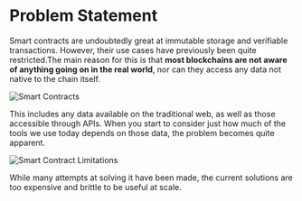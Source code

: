 <!--
order: 2
-->

# Problem Statement

Smart contracts are undoubtedly great at immutable storage and verifiable transactions. However, their use cases have previously been quite restricted.The main reason for this is that **most blockchains are not aware of anything going on in the real world**, nor can they access any data not native to the chain itself.

![Smart Contracts](https://i.imgur.com/eHE62rd.png)

This includes any data available on the traditional web, as well as those accessible through APIs. When you start to consider just how much of the tools we use today depends on those data, the problem becomes quite apparent. 

![Smart Contract Limitations](https://i.imgur.com/bwc5A2p.png)

While many attempts at solving it have been made, the current solutions are too expensive and brittle to be useful at scale.

